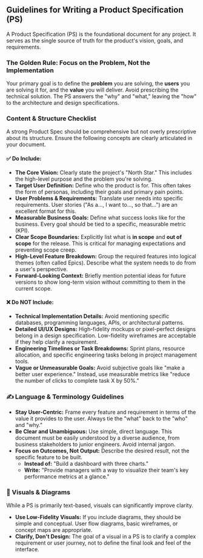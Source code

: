 ## Guidelines for Writing a Product Specification (PS)

A Product Specification (PS) is the foundational document for any project. It serves as the single source of truth for the product's vision, goals, and requirements.

### The Golden Rule: Focus on the Problem, Not the Implementation
Your primary goal is to define the **problem** you are solving, the **users** you are solving it for, and the **value** you will deliver. Avoid prescribing the technical solution. The PS answers the "why" and "what," leaving the "how" to the architecture and design specifications.

### Content & Structure Checklist

A strong Product Spec should be comprehensive but not overly prescriptive about its structure. Ensure the following concepts are clearly articulated in your document.

#### ✅ Do Include:
* **The Core Vision:** Clearly state the project's "North Star." This includes the high-level purpose and the problem you're solving.
* **Target User Definition:** Define who the product is for. This often takes the form of personas, including their goals and primary pain points.
* **User Problems & Requirements:** Translate user needs into specific requirements. User stories ("As a..., I want to..., so that...") are an excellent format for this.
* **Measurable Business Goals:** Define what success looks like for the business. Every goal should be tied to a specific, measurable metric (KPI).
* **Clear Scope Boundaries:** Explicitly list what is **in scope** and **out of scope** for the release. This is critical for managing expectations and preventing scope creep.
* **High-Level Feature Breakdown:** Group the required features into logical themes (often called Epics). Describe what the system needs to do from a user's perspective.
* **Forward-Looking Context:** Briefly mention potential ideas for future versions to show long-term vision without committing to them in the current scope.

#### ❌ Do NOT Include:
* **Technical Implementation Details:** Avoid mentioning specific databases, programming languages, APIs, or architectural patterns.
* **Detailed UI/UX Designs:** High-fidelity mockups or pixel-perfect designs belong in a design specification. Low-fidelity wireframes are acceptable if they help clarify a requirement.
* **Engineering Timelines or Task Breakdowns:** Sprint plans, resource allocation, and specific engineering tasks belong in project management tools.
* **Vague or Unmeasurable Goals:** Avoid subjective goals like "make a better user experience." Instead, use measurable metrics like "reduce the number of clicks to complete task X by 50%."

### ✍️ Language & Terminology Guidelines

* **Stay User-Centric:** Frame every feature and requirement in terms of the value it provides to the user. Always tie the "what" back to the "who" and "why."
* **Be Clear and Unambiguous:** Use simple, direct language. This document must be easily understood by a diverse audience, from business stakeholders to junior engineers. Avoid internal jargon.
* **Focus on Outcomes, Not Output:** Describe the desired result, not the specific feature to be built.
    * **Instead of:** "Build a dashboard with three charts."
    * **Write:** "Provide managers with a way to visualize their team's key performance metrics at a glance."

### 🎨 Visuals & Diagrams

While a PS is primarily text-based, visuals can significantly improve clarity.

* **Use Low-Fidelity Visuals:** If you include diagrams, they should be simple and conceptual. User flow diagrams, basic wireframes, or concept maps are appropriate.
* **Clarify, Don't Design:** The goal of a visual in a PS is to clarify a complex requirement or user journey, not to define the final look and feel of the interface.